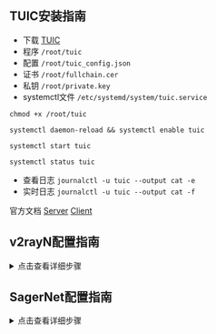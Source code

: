 ## TUIC安装指南

- 下载 [TUIC](https://github.com/EAimTY/tuic/releases)
- 程序 `/root/tuic`
- 配置 `/root/tuic_config.json`
- 证书 `/root/fullchain.cer`
- 私钥 `/root/private.key`
- systemctl文件 `/etc/systemd/system/tuic.service`


```
chmod +x /root/tuic
```

```
systemctl daemon-reload && systemctl enable tuic
```

```
systemctl start tuic
```

```
systemctl status tuic
```

- 查看日志 `journalctl -u tuic --output cat -e`
- 实时日志 `journalctl -u tuic --output cat -f`

官方文档 [Server](https://github.com/EAimTY/tuic/blob/dev/README.md#server) [Client](https://github.com/EAimTY/tuic/blob/dev/README.md#client)

## v2rayN配置指南

<details><summary>点击查看详细步骤</summary> 

![1](https://user-images.githubusercontent.com/88967758/192125636-756da577-f9ec-453e-a5ac-812b7da57009.jpg)

![2](https://user-images.githubusercontent.com/88967758/192125637-fec41d38-4867-4218-a128-d5b36daa0d4b.jpg)

![3](https://user-images.githubusercontent.com/88967758/192125638-3d015582-6fdb-48f7-93fa-05626993a7ea.jpg)

</details>

## SagerNet配置指南

<details><summary>点击查看详细步骤</summary> 

![sagernet](https://user-images.githubusercontent.com/88967758/192125905-0c3d49c8-6b3a-45c6-9f44-5eef397fcd4f.jpg)

</details>

